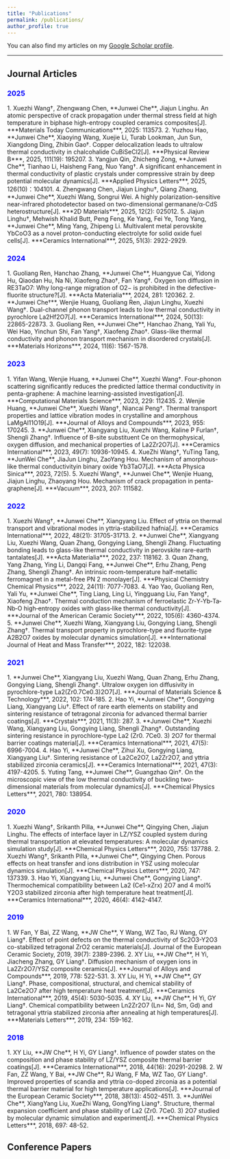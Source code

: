 ```yaml
---
title: "Publications"
permalink: /publications/
author_profile: true
---
```


You can also find my articles on my [Google Scholar profile](https://scholar.google.com.hk/citations?user=z6DY2D0AAAAJ&hl=zh-CN).

---

## Journal Articles

<h3 style="color:blue;">2025</h3>
1. Xuezhi Wang†, Zhengwang Chen, **Junwei Che**, Jiajun Linghu. An atomic perspective of crack propagation under thermal stress field at high temperature in biphase high-entropy coupled ceramics composites[J]. ***Materials Today Communications***, 2025: 113573. 
2. Yuzhou Hao, **Junwei Che**, Xiaoying Wang, Xuejie Li, Turab Lookman, Jun Sun, Xiangdong Ding, Zhibin Gao†. Copper delocalization leads to ultralow thermal conductivity in chalcohalide CuBiSeCl2[J]. ***Physical Review B***, 2025, 111(19): 195207.
3. Yangjun Qin, Zhicheng Zong, **Junwei Che**, Tianhao Li, Haisheng Fang, Nuo Yang†.  A significant enhancement in thermal conductivity of plastic crystals under compressive strain by deep potential molecular dynamics[J]. ***Applied Physics Letters***, 2025, 126(10)：104101.
4. Zhengwang Chen, Jiajun Linghu†, Qiang Zhang, **Junwei Che**, Xuezhi Wang, Songrui Wei. A highly polarization-sensitive near-infrared photodetector based on two-dimensional germanane/α-CdS heterostructure[J]. ***2D Materials***, 2025, 12(2): 025012.
5. Jiajun Linghu†, Mehwish Khalid Butt, Peng Feng, Ke Yang, Fei Ye, Tong Yang, **Junwei Che**, Ming Yang, Zhipeng Li. Multivalent metal perovskite YbCoO3 as a novel proton-conducting electrolyte for solid oxide fuel cells[J]. ***Ceramics International***, 2025, 51(3): 2922-2929.

<h3 style="color:blue;">2024</h3>
1. Guoliang Ren, Hanchao Zhang, **Junwei Che**, Huangyue Cai, Yidong Hu, Qiaodan Hu, Na Ni, Xiaofeng Zhao†, Fan Yang†. Oxygen ion diffusion in RE3TaO7: Why long-range migration of O2− is prohibited in the defective-fluorite structure?[J]. ***Acta Materialia***, 2024, 281: 120362.  
2. **Junwei Che†**, Wenjie Huang, Guoliang Ren, Jiajun Linghu, Xuezhi Wang†. Dual-channel phonon transport leads to low thermal conductivity in pyrochlore La2Hf2O7[J]. ***Ceramics International***, 2024, 50(13): 22865-22873.
3. Guoliang Ren, **Junwei Che**, Hanchao Zhang, Yali Yu, Wei Hao, Yinchun Shi, Fan Yang†, Xiaofeng Zhao†. Glass-like thermal conductivity and phonon transport mechanism in disordered crystals[J]. ***Materials Horizons***, 2024, 11(6): 1567-1578.

<h3 style="color:blue;">2023</h3>
1. Yifan Wang, Wenjie Huang, **Junwei Che**, Xuezhi Wang†. Four-phonon scattering significantly reduces the predicted lattice thermal conductivity in penta-graphene: A machine learning-assisted investigation[J]. ***Computational Materials Science***, 2023, 229: 112435.
2. Wenjie Huang, **Junwei Che**, Xuezhi Wang†, Niancai Peng†. Thermal transport properties and lattice vibration modes in crystalline and amorphous LaMgAl11O19[J]. ***Journal of Alloys and Compounds***, 2023, 955: 170245. 
3. **Junwei Che**, Xiangyang Liu, Xuezhi Wang, Kaline P Furlan†, Shengli Zhang†. Influence of B-site substituent Ce on thermophysical, oxygen diffusion, and mechanical properties of La2Zr2O7[J]. ***Ceramics International***, 2023, 49(7): 10936-10945. 
4. XueZhi Wang†, YuTing Tang, **JunWei Che**, JiaJun Linghu, ZaoYang Hou. Mechanism of amorphous-like thermal conductivityin binary oxide Yb3TaO7[J]. ***Acta Physica Sinica***, 2023, 72(5).
5. Xuezhi Wang†, **Junwei Che**, Wenjie Huang, Jiajun Linghu, Zhaoyang Hou. Mechanism of crack propagation in penta-graphene[J]. ***Vacuum***, 2023, 207: 111582.

<h3 style="color:blue;">2022</h3>
1. Xuezhi Wang†, **Junwei Che**, Xiangyang Liu. Effect of yttria on thermal transport and vibrational modes in yttria-stabilized hafnia[J]. ***Ceramics International***, 2022, 48(21): 31705-31713.
2. **Junwei Che**, Xiangyang Liu, Xuezhi Wang, Quan Zhang, Gongying Liang, Shengli Zhang. Fluctuating bonding leads to glass-like thermal conductivity in perovskite rare-earth tantalates[J]. ***Acta Materialia***, 2022, 237: 118162.
3. Quan Zhang, Yang Zhang, Ying Li, Dangqi Fang, **Junwei Che**, Erhu Zhang, Peng Zhang, Shengli Zhang†. An intrinsic room-temperature half-metallic ferromagnet in a metal-free PN 2 monolayer[J]. ***Physical Chemistry Chemical Physics***, 2022, 24(11): 7077-7083.
4. Yao Yao, Guoliang Ren, Yali Yu, **Junwei Che**, Ting Liang, Ling Li, Yingguang Liu, Fan Yang†, Xiaofeng Zhao†. Thermal conduction mechanism of ferroelastic Zr‐Y‐Yb‐Ta‐Nb‐O high‐entropy oxides with glass‐like thermal conductivity[J]. ***Journal of the American Ceramic Society***, 2022, 105(6): 4360-4374.
5. **Junwei Che**, Xuezhi Wang, Xiangyang Liu, Gongying Liang, Shengli Zhang†. Thermal transport property in pyrochlore-type and fluorite-type A2B2O7 oxides by molecular dynamics simulation[J]. ***International Journal of Heat and Mass Transfer***, 2022, 182: 122038.

<h3 style="color:blue;">2021</h3>
1. **Junwei Che**, Xiangyang Liu, Xuezhi Wang, Quan Zhang, Erhu Zhang, Gongying Liang, Shengli Zhang†. Ultralow oxygen ion diffusivity in pyrochlore-type La2(Zr0.7Ce0.3)2O7[J]. ***Journal of Materials Science & Technology***, 2022, 102: 174-185.
2. Hao Yi, **Junwei Che**, Gongying Liang, Xiangyang Liu†. Effect of rare earth elements on stability and sintering resistance of tetragonal zirconia for advanced thermal barrier coatings[J]. ***Crystals***, 2021, 11(3): 287.
3. **Junwei Che**, Xuezhi Wang, Xiangyang Liu, Gongying Liang, Shengli Zhang†. Outstanding sintering resistance in pyrochlore-type La2 (Zr0. 7Ce0. 3) 2O7 for thermal barrier coatings material[J]. ***Ceramics International***, 2021, 47(5): 6996-7004.
4. Hao Yi, **Junwei Che**, Zihui Xu, Gongying Liang, Xiangyang Liu†. Sintering resistance of La2Ce2O7, La2Zr2O7, and yttria stabilized zirconia ceramics[J]. ***Ceramics International***, 2021, 47(3): 4197-4205.
5. Yuting Tang, **Junwei Che**, Guangzhao Qin†. On the microscopic view of the low thermal conductivity of buckling two-dimensional materials from molecular dynamics[J]. ***Chemical Physics Letters***, 2021, 780: 138954.

<h3 style="color:blue;">2020</h3>
1. Xuezhi Wang†, Srikanth Pilla, **Junwei Che**, Qingying Chen, Jiajun Linghu. The effects of interface layer in LZ/YSZ coupled system during thermal transportation at elevated temperatures: A molecular dynamics simulation study[J]. ***Chemical Physics Letters***, 2020, 755: 137788.
2. Xuezhi Wang†, Srikanth Pilla, **Junwei Che**, Qingying Chen. Porous effects on heat transfer and ions distribution in YSZ using molecular dynamics simulation[J]. ***Chemical Physics Letters***, 2020, 747: 137339.
3. Hao Yi, Xiangyang Liu, **Junwei Che**, Gongying Liang†. Thermochemical compatibility between La2 (Ce1-xZrx) 2O7 and 4 mol% Y2O3 stabilized zirconia after high temperature heat treatment[J]. ***Ceramics International***, 2020, 46(4): 4142-4147.

<h3 style="color:blue;">2019</h3>
1. W Fan, Y Bai, ZZ Wang, **JW Che**, Y Wang, WZ Tao, RJ Wang, GY Liang†. Effect of point defects on the thermal conductivity of Sc2O3-Y2O3 co-stabilized tetragonal ZrO2 ceramic materials[J]. Journal of the European Ceramic Society, 2019, 39(7): 2389-2396.
2. XY Liu, **JW Che**, H Yi, Jiacheng Zhang, GY Liang†. Diffusion mechanism of oxygen ions in La2Zr2O7/YSZ composite ceramics[J]. ***Journal of Alloys and Compounds***, 2019, 778: 522-531.
3. XY Liu, H Yi, **JW Che**, GY Liang†. Phase, compositional, structural, and chemical stability of La2Ce2O7 after high temperature heat treatment[J]. ***Ceramics International***, 2019, 45(4): 5030-5035.
4. XY Liu, **JW Che**, H Yi, GY Liang†. Chemical compatibility between Ln2Zr2O7 (Ln= Nd, Sm, Gd) and tetragonal yttria stabilized zirconia after annealing at high temperatures[J]. ***Materials Letters***, 2019, 234: 159-162.

<h3 style="color:blue;">2018</h3>
1. XY Liu, **JW Che**, H Yi, GY Liang†. Influence of powder states on the composition and phase stability of LZ/YSZ composite thermal barrier coatings[J]. ***Ceramics International***, 2018, 44(16): 20291-20298.
2. W Fan, ZZ Wang, Y Bai, **JW Che**, RJ Wang, F Ma, WZ Tao, GY Liang†. Improved properties of scandia and yttria co-doped zirconia as a potential thermal barrier material for high temperature applications[J]. ***Journal of the European Ceramic Society***, 2018, 38(13): 4502-4511.
3. **JunWei Che**, XiangYang Liu, XueZhi Wang, GongYing Liang†. Structure, thermal expansion coefficient and phase stability of La2 (Zr0. 7Ce0. 3) 2O7 studied by molecular dynamic simulation and experiment[J]. ***Chemical Physics Letters***, 2018, 697: 48-52.


## Conference Papers

 

